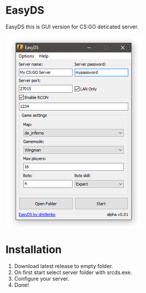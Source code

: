 # EasyDS

EasyDS this is GUI version for CS:GO deticated server.

![preview](./images/preview.png "Preview")

# Installation

1. Download latest release to empty folder.
2. On first start select server folder with srcds.exe.
3. Configure your server.
4. Done!
